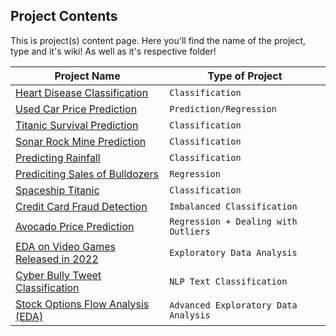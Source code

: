 ## Project Contents

This is project(s) content page. Here you'll find the name of the project, type and it's wiki! As well as it's respective folder!

| Project Name                                                                                                                                                       | Type of Project                      |                                                                                          
| ------------------------------------------------------------------------------------------------------------------------------------------------------------------ | ------------------------------------ |
| [Heart Disease Classification](https://github.com/muhammadanas0716/Machine-Learning-101/tree/main/Projects/Heart%20Disease%20Classification)                       | `Classification`                     | 
| [Used Car Price Prediction](https://github.com/muhammadanas0716/Machine-Learning-101/tree/main/Projects/Used%20Car%20Price%20Prediction)                           | `Prediction/Regression`              |
| [Titanic Survival Prediction](https://github.com/muhammadanas0716/Machine-Learning-101/tree/main/Projects/Titanic%20-%20Machine%20Learning%20from%20Disaster)      | `Classification`                     | 
| [Sonar Rock Mine Prediction](https://github.com/muhammadanas0716/Machine-Learning-101/tree/main/Projects/Sonar%20Rock%20Mine%20Prediction)                         | `Classification`                     |
| [Predicting Rainfall](https://github.com/muhammadanas0716/Machine-Learning-101/tree/main/Projects/Rainfall%20Prediction)                                           | `Classification`                     |
| [Prediciting Sales of Bulldozers](https://github.com/muhammadanas0716/Machine-Learning-101/tree/main/Projects/Predicting%20Bulldozer%20Sale%20Prices)              | `Regression`                         |
| [Spaceship Titanic](https://github.com/muhammadanas0716/Machine-Learning-101/tree/main/Projects/Spaceship%20Titanic)                                               | `Classification`                     |
| [Credit Card Fraud Detection](https://github.com/muhammadanas0716/Machine-Learning-101/tree/main/Projects/Credit%20Card%20Fraud%20Detection)                       | `Imbalanced Classification`          |
| [Avocado Price Prediction](https://github.com/muhammadanas0716/Machine-Learning-101/tree/main/Projects/Avocado%20Price%20Prediction)                               | `Regression + Dealing with Outliers` | 
| [EDA on Video Games Released in 2022](https://github.com/muhammadanas0716/Machine-Learning-101/tree/main/Projects/(EDA)%20Video%20Games%20Released%20in%202022)    | `Exploratory Data Analysis`          |
| [Cyber Bully Tweet Classification](https://github.com/muhammadanas0716/Machine-Learning-101/tree/main/Projects/Cyber-Bully%20Tweets%20Classification%20App)        | `NLP Text Classification`            | 
| [Stock Options Flow Analysis (EDA)](https://github.com/muhammadanas0716/Machine-Learning-101/tree/main/Projects/Cyber-Bully%20Tweets%20Classification%20App)       | `Advanced Exploratory Data Analysis`            | 
